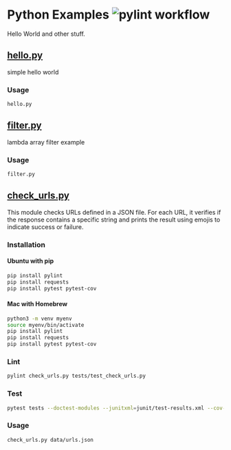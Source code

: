 # Python Examples ![pylint workflow](https://github.com/hofiorg/python_examples/actions/workflows/pylint.yml/badge.svg)

Hello World and other stuff.

## [hello.py](./hello.py)

simple hello world

### Usage

```sh
hello.py
```

## [filter.py](./filter.py)

lambda array filter example

### Usage

```sh
filter.py
```

## [check_urls.py](./check_urls.py)

This module checks URLs defined in a JSON file. For each URL, it verifies if the response
contains a specific string and prints the result using emojis to indicate success or failure.

### Installation

#### Ubuntu with pip

```sh
pip install pylint
pip install requests
pip install pytest pytest-cov
```

#### Mac with Homebrew

```sh
python3 -m venv myenv
source myenv/bin/activate
pip install pylint
pip install requests
pip install pytest pytest-cov
```

### Lint

```sh
pylint check_urls.py tests/test_check_urls.py
```

### Test

```sh
pytest tests --doctest-modules --junitxml=junit/test-results.xml --cov-report=xml --cov-report=html
```

### Usage

```sh
check_urls.py data/urls.json
```